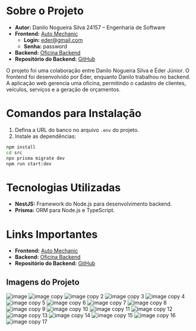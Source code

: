# Sobre o Projeto

- **Autor:** Danilo Nogueira Silva 24157 – Engenharia de Software
- **Frontend:** [Auto Mechanic](https://auto-mechanic-silva.vercel.app/)
  - **Login:** eder@gmail.com 
  - **Senha:** password
- **Backend:** [Oficina Backend](https://oficina-backend.vercel.app/)
- **Repositório do Backend:** [GitHub](https://github.com/DaniloNogueira-Silva/oficina_backend)

O projeto foi uma colaboração entre Danilo Nogueira Silva e Éder Júnior. O frontend foi desenvolvido por Éder, enquanto Danilo trabalhou no backend. A aplicação web gerencia uma oficina, permitindo o cadastro de clientes, veículos, serviços e a geração de orçamentos.

# Comandos para Instalação

1. Defina a URL do banco no arquivo `.env` do projeto.
2. Instale as dependências:
```bash
npm install
cd src
npx prisma migrate dev
npm run start:dev
```

# Tecnologias Utilizadas

- **NestJS:** Framework do Node.js para desenvolvimento backend.
- **Prisma:** ORM para Node.js e TypeScript.

# Links Importantes

- **Frontend:** [Auto Mechanic](https://auto-mechanic-silva.vercel.app/)
- **Backend:** [Oficina Backend](https://oficina-backend.vercel.app/)
- **Repositório do Backend:** [GitHub](https://github.com/DaniloNogueira-Silva/oficina_backend)

## Imagens do Projeto

![image](images/image.png)
![image copy](images/image%20copy.png)
![image copy 2](images/image%20copy%202.png)
![image copy 3](images/image%20copy%203.png)
![image copy 4](images/image%20copy%204.png)
![image copy 5](images/image%20copy%205.png)
![image copy 6](images/image%20copy%206.png)
![image copy 7](images/image%20copy%207.png)
![image copy 8](images/image%20copy%208.png)
![image copy 9](images/image%20copy%209.png)
![image copy 10](images/image%20copy%2010.png)
![image copy 11](images/image%20copy%2011.png)
![image copy 12](images/image%20copy%2012.png)
![image copy 13](images/image%20copy%2013.png)
![image copy 14](images/image%20copy%2014.png)
![image copy 15](images/image%20copy%2015.png)
![image copy 16](images/image%20copy%2016.png)
![image copy 17](images/image%20copy%2017.png)
```
